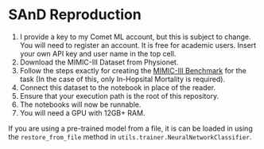 # SAnD Reproduction
1. I provide a key to my Comet ML account, but this is subject to change. You will need to register an account. It is free for academic users. Insert your own API key and user name in the top cell.
1. Download the MIMIC-III Dataset from Physionet.
2. Follow the steps exactly for creating the [MIMIC-III Benchmark](https://github.com/YerevaNN/mimic3-benchmarks) for the task (In the case of this, only In-Hopsital Mortality is required).
3. Connect this dataset to the notebook in place of the reader.
5. Ensure that your execution path is the root of this repository.
6. The notebooks will now be runnable.
7. You will need a GPU with 12GB+ RAM.


If you are using a pre-trained model from a file, it is can be loaded in using the `restore_from_file` method in `utils.trainer.NeuralNetworkClassifier`.